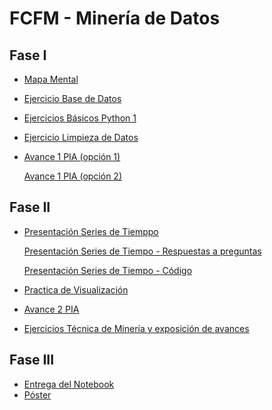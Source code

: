 # FCFM - Minería de Datos 

## Fase I

- [Mapa Mental](https://github.com/LindaRequenes/Mineria_de_datos/blob/main/MapaMental_1_1854552.pdf)

- [Ejercicio Base de Datos](https://github.com/JisbethDiaz/FCFM_Miner-a_de_Datos/blob/Miner%C3%ADa-de-datos/Equipo_4-Ejercicio%20base%20de%20datos.pdf)

- [Ejercicios Básicos Python 1](https://github.com/LindaRequenes/Mineria_de_datos/blob/main/Ej_Python_1854552.ipynb)

- [Ejercicio Limpieza de Datos](https://github.com/mayorga09/Mineria_de_Datos/blob/main/Ej_Limpieza_Equipo4.ipynb)

- [Avance 1 PIA (opción 1)](https://github.com/LindaRequenes/Mineria_de_datos/blob/main/Avance1_PIA_Equipo4.ipynb)

  [Avance 1 PIA (opción 2)](https://github.com/JisbethDiaz/FCFM_Miner-a_de_Datos/blob/Miner%C3%ADa-de-datos/Avance1_PIA(Op_2)_Equipo4.ipynb)

## Fase II
- [Presentación Series de Tiemppo](https://github.com/JisbethDiaz/FCFM_Miner-a_de_Datos/blob/Miner%C3%ADa-de-datos/Presentaci%C3%B3n_SeriesdeTiempo_Equipo4.pdf)

  [Presentación Series de Tiempo - Respuestas a preguntas](https://github.com/JisbethDiaz/FCFM_Miner-a_de_Datos/blob/Miner%C3%ADa-de-datos/Presentaci%C3%B3n_SeriesdeTiempo_Equipo4%20(respuestas%20a%20preguntas).pdf)

  [Presentación Series de Tiempo - Código](https://github.com/mayorga09/Mineria_de_Datos/blob/main/Programa_Presentaci%C3%B3n.ipynb)

- [Practica de Visualización](https://github.com/normaisabel/Mineria-de-datos/blob/main/Visualizacion_Base2.ipynb) 

- [Avance 2 PIA](https://github.com/JisbethDiaz/FCFM_Miner-a_de_Datos/blob/Miner%C3%ADa-de-datos/Avance2_PIA_Equipo4.ipynb) 
- [Ejercicios Técnica de Minería y exposición de avances](https://github.com/JisbethDiaz/FCFM_Miner-a_de_Datos/blob/Miner%C3%ADa-de-datos/Avance2_PIA_Equipo4_Tecnica_miner%C3%ADa.ipynb)

## Fase III
- [Entrega del Notebook](https://github.com/JisbethDiaz/FCFM_Miner-a_de_Datos/blob/Miner%C3%ADa-de-datos/PIA_Equipo4.ipynb)
- [Póster](https://github.com/normaisabel/Mineria-de-datos/blob/main/P%C3%B3ster_Equipo4.pdf)
